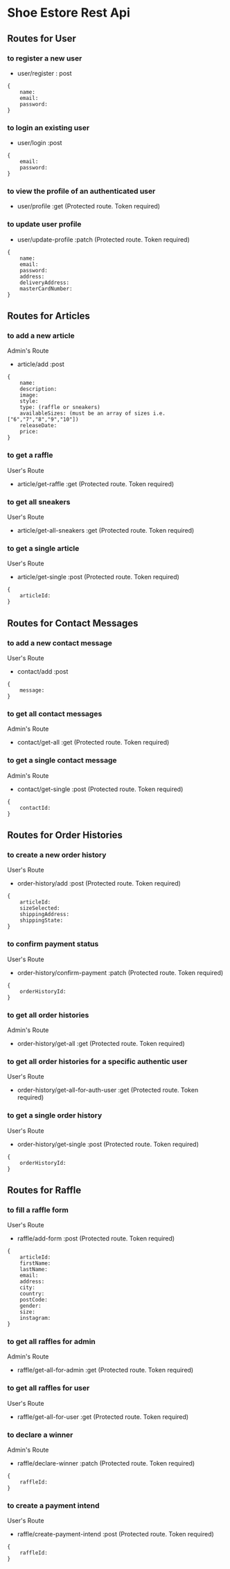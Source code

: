 # Shoe Estore Rest Api

## Routes for User

### to register a new user

- user/register : post

```
{
    name:
    email:
    password:
}
```

### to login an existing user

- user/login :post

```
{
    email:
    password:
}
```

### to view the profile of an authenticated user

- user/profile :get (Protected route. Token required)

### to update user profile

- user/update-profile :patch (Protected route. Token required)

```
{
    name:
    email:
    password:
    address:
    deliveryAddress:
    masterCardNumber:
}
```

## Routes for Articles

### to add a new article

Admin's Route

- article/add :post

```
{
    name:
    description:
    image:
    style:
    type: (raffle or sneakers)
    availableSizes: (must be an array of sizes i.e. ["6","7","8","9","10"])
    releaseDate:
    price:
}
```

### to get a raffle

User's Route

- article/get-raffle :get (Protected route. Token required)

### to get all sneakers

User's Route

- article/get-all-sneakers :get (Protected route. Token required)

### to get a single article

User's Route

- article/get-single :post (Protected route. Token required)

```
{
    articleId:
}
```

## Routes for Contact Messages

### to add a new contact message

User's Route

- contact/add :post

```
{
    message:
}
```

### to get all contact messages

Admin's Route

- contact/get-all :get (Protected route. Token required)

### to get a single contact message

Admin's Route

- contact/get-single :post (Protected route. Token required)

```
{
    contactId:
}
```

## Routes for Order Histories

### to create a new order history

User's Route

- order-history/add :post (Protected route. Token required)

```
{
    articleId:
    sizeSelected:
    shippingAddress:
    shippingState:
}
```

### to confirm payment status

User's Route

- order-history/confirm-payment :patch (Protected route. Token required)

```
{
    orderHistoryId:
}
```

### to get all order histories

Admin's Route

- order-history/get-all :get (Protected route. Token required)

### to get all order histories for a specific authentic user

User's Route

- order-history/get-all-for-auth-user :get (Protected route. Token required)

### to get a single order history

User's Route

- order-history/get-single :post (Protected route. Token required)

```
{
    orderHistoryId:
}
```

## Routes for Raffle

### to fill a raffle form

User's Route

- raffle/add-form :post (Protected route. Token required)

```
{
    articleId:
    firstName:
    lastName:
    email:
    address:
    city:
    country:
    postCode:
    gender:
    size:
    instagram:
}
```

### to get all raffles for admin

Admin's Route

- raffle/get-all-for-admin :get (Protected route. Token required)

### to get all raffles for user

User's Route

- raffle/get-all-for-user :get (Protected route. Token required)

### to declare a winner

Admin's Route

- raffle/declare-winner :patch (Protected route. Token required)

```
{
    raffleId:
}
```

### to create a payment intend

User's Route

- raffle/create-payment-intend :post (Protected route. Token required)

```
{
    raffleId:
}
```
